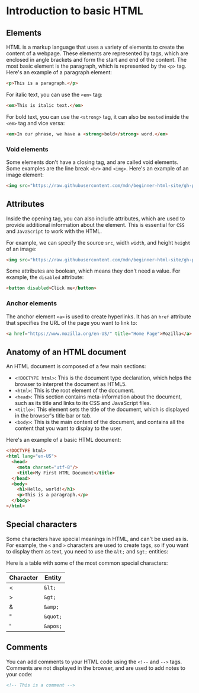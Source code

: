 # Introduction to basic HTML

## Elements

HTML is a markup language that uses a variety of elements to create the content of a webpage. These elements are represented by tags, which are enclosed in angle brackets and form the start and end of the content. The most basic element is the paragraph, which is represented by the `<p>` tag. Here's an example of a paragraph element:

```html
<p>This is a paragraph.</p>
```

For italic text, you can use the `<em>` tag:

```html
<em>This is italic text.</em>
```

For bold text, you can use the `<strong>` tag, it can also be `nested` inside the `<em>` tag and vice versa:

```html
<em>In our phrase, we have a <strong>bold</strong> word.</em>
```

### Void elements

Some elements don't have a closing tag, and are called void elements. Some examples are the line break `<br>` and `<img>`. Here's an example of an image element:

```html
<img src="https://raw.githubusercontent.com/mdn/beginner-html-site/gh-pages/images/firefox-icon.png" alt="The Firefox Icon">
```

## Attributes

Inside the opening tag, you can also include attributes, which are used to provide additional information about the element. This is essential for `CSS` and `JavaScript` to work with the HTML.

For example, we can specify the source `src`, width `width`, and height `height` of an image:

```html
<img src="https://raw.githubusercontent.com/mdn/beginner-html-site/gh-pages/images/firefox-icon.png" alt="The Firefox Icon" width="100" height="100">
```

Some attributes are boolean, which means they don't need a value. For example, the `disabled` attribute:

```html
<button disabled>Click me</button>
```

### Anchor elements

The anchor element `<a>` is used to create hyperlinks. It has an `href` attribute that specifies the URL of the page you want to link to:

```html
<a href="https://www.mozilla.org/en-US/" title="Home Page">Mozilla</a>
```

## Anatomy of an HTML document

An HTML document is composed of a few main sections:

- `<!DOCTYPE html>`: This is the document type declaration, which helps the browser to interpret the document as HTML5.
- `<html>`: This is the root element of the document.
- `<head>`: This section contains meta-information about the document, such as its title and links to its CSS and JavaScript files.
- `<title>`: This element sets the title of the document, which is displayed in the browser's title bar or tab.
- `<body>`: This is the main content of the document, and contains all the content that you want to display to the user.

Here's an example of a basic HTML document:

```html
<!DOCTYPE html>
<html lang="en-US">
  <head>
    <meta charset="utf-8"/>
    <title>My First HTML Document</title>
  </head>
  <body>
    <h1>Hello, world!</h1>
    <p>This is a paragraph.</p>
  </body>
</html>
```

## Special characters

Some characters have special meanings in HTML, and can't be used as is. For example, the `<` and `>` characters are used to create tags, so if you want to display them as text, you need to use the `&lt;` and `&gt;` entities:

Here is a table with some of the most common special characters:

| Character | Entity |
| --------- | ------ |
| <         | `&lt;` |
| >         | `&gt;` |
| &         | `&amp;` |
| "         | `&quot;` |
| '         | `&apos;` |

## Comments

You can add comments to your HTML code using the `<!--` and `-->` tags. Comments are not displayed in the browser, and are used to add notes to your code:

```html
<!-- This is a comment -->
```
